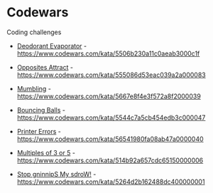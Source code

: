 # Codewars
Coding challenges

- <a href="https://github.com/matheus-miranda/Codewars/tree/master/Deodorant%20Evaporator">Deodorant Evaporator</a> - https://www.codewars.com/kata/5506b230a11c0aeab3000c1f

- <a href="https://github.com/matheus-miranda/Codewars/tree/master/Opposites%20Attract">Opposites Attract</a> - https://www.codewars.com/kata/555086d53eac039a2a000083

- <a href="https://github.com/matheus-miranda/Codewars/tree/master/Mumbling">Mumbling</a> - https://www.codewars.com/kata/5667e8f4e3f572a8f2000039

- <a href="https://github.com/matheus-miranda/Codewars/tree/master/Bouncing%20Balls">Bouncing Balls</a> - https://www.codewars.com/kata/5544c7a5cb454edb3c000047

- <a href="https://github.com/matheus-miranda/Codewars/tree/master/Printer%20Errors">Printer Errors</a> - https://www.codewars.com/kata/56541980fa08ab47a0000040

- <a href="https://github.com/matheus-miranda/Codewars/tree/master/Multiples%20of%20Three%20or%20Five">Multiples of 3 or 5</a> - https://www.codewars.com/kata/514b92a657cdc65150000006

- <a href="https://github.com/matheus-miranda/Codewars/tree/master/Stop%20Spinning%20my%20Words">Stop gninnipS My sdroW!</a> - https://www.codewars.com/kata/5264d2b162488dc400000001
